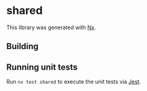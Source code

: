 # shared

This library was generated with [Nx](https://nx.dev).

## Building


## Running unit tests

Run `nx test shared` to execute the unit tests via [Jest](https://jestjs.io).
